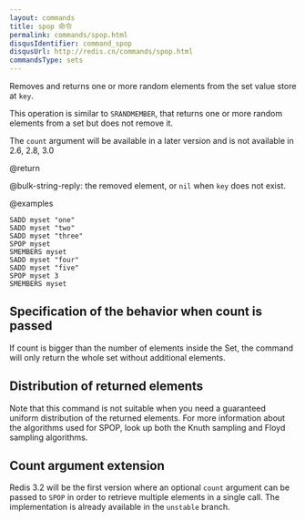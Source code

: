 ```yaml
---
layout: commands
title: spop 命令
permalink: commands/spop.html
disqusIdentifier: command_spop
disqusUrl: http://redis.cn/commands/spop.html
commandsType: sets
---
```


Removes and returns one or more random elements from the set value store at `key`.

This operation is similar to `SRANDMEMBER`, that returns one or more random elements from a set but does not remove it.

The `count` argument will be available in a later version and is not available in 2.6, 2.8, 3.0

@return

@bulk-string-reply: the removed element, or `nil` when `key` does not exist.

@examples

```cli
SADD myset "one"
SADD myset "two"
SADD myset "three"
SPOP myset
SMEMBERS myset
SADD myset "four"
SADD myset "five"
SPOP myset 3
SMEMBERS myset
```

## Specification of the behavior when count is passed

If count is bigger than the number of elements inside the Set, the command will only return the whole set without additional elements.

## Distribution of returned elements

Note that this command is not suitable when you need a guaranteed uniform distribution of the returned elements. For more information about the algorithms used for SPOP, look up both the Knuth sampling and Floyd sampling algorithms.

## Count argument extension

Redis 3.2 will be the first version where an optional `count` argument can be passed to `SPOP` in order to retrieve multiple elements in a single call. The implementation is already available in the `unstable` branch.
